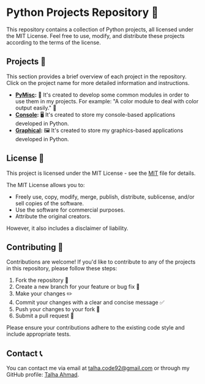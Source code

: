 # Python Projects Repository 🐍

This repository contains a collection of Python projects, all licensed under the MIT License.  Feel free to use, modify, and distribute these projects according to the terms of the license.

## Projects 📂

This section provides a brief overview of each project in the repository.  Click on the project name for more detailed information and instructions.

* **[PyMisc](PyMisc/):** 🧰 It's created to develop some common modules in order to use them in my projects. For example: "A color module to deal with color output easily." 🎨
* **[Console](Console/):** 🖥️ It's created to store my console-based applications developed in Python.
* **[Graphical](Graphical/):** 🖼️ It's created to store my graphics-based applications developed in Python.

## License 📜

This project is licensed under the MIT License - see the [MIT](LICENSE) file for details.

The MIT License allows you to:

* Freely use, copy, modify, merge, publish, distribute, sublicense, and/or sell copies of the software.
* Use the software for commercial purposes.
* Attribute the original creators.

However, it also includes a disclaimer of liability.

## Contributing 🤝

Contributions are welcome!  If you'd like to contribute to any of the projects in this repository, please follow these steps:

1. Fork the repository 🍴
2. Create a new branch for your feature or bug fix 🌿
3. Make your changes ✏️
4. Commit your changes with a clear and concise message ✅
5. Push your changes to your fork 🚀
6. Submit a pull request 📩

Please ensure your contributions adhere to the existing code style and include appropriate tests.

## Contact 📞

You can contact me via email at [talha.code92@gmail.com](mailto:talha.code92@gmail.com) or through my GitHub profile: [Talha Ahmad](https://github.com/TalhaProgrammer92).
